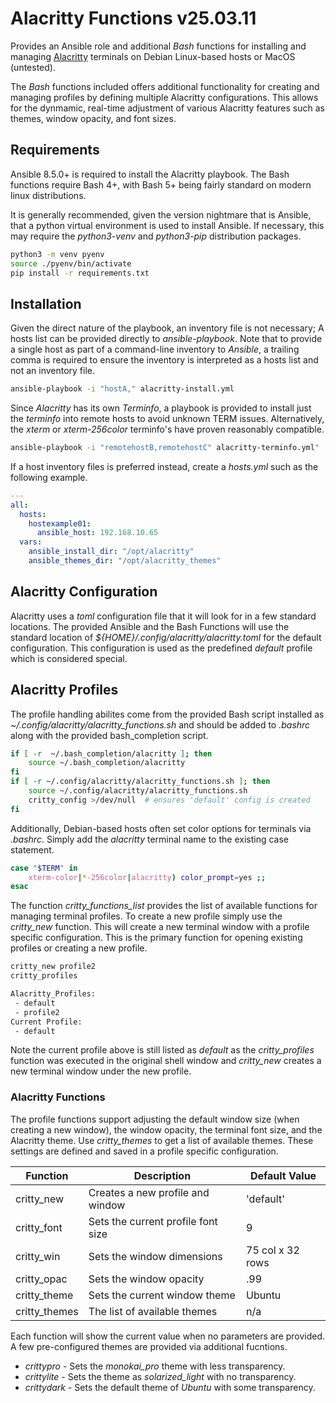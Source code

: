 Alacritty Functions v25.03.11
=============================

Provides an Ansible role and additional *Bash* functions for installing 
and managing [Alacritty](https://github.com/alacritty/alacritty) 
terminals on Debian Linux-based hosts or MacOS (untested).

The *Bash* functions included offers additional functionality for creating 
and managing profiles by defining multiple Alacritty configurations. This 
allows for the dynmamic, real-time adjustment of various Alacritty features 
such as themes, window opacity, and font sizes.


## Requirements

Ansible 8.5.0+ is required to install the Alacritty playbook.
The Bash functions require Bash 4+, with Bash 5+ being fairly standard on 
modern linux distributions. 

It is generally recommended, given the version nightmare that is Ansible,
that a python virtual environment is used to install Ansible. If necessary,
this may require the *python3-venv* and *python3-pip* distribution packages.
```sh
python3 -m venv pyenv
source ./pyenv/bin/activate
pip install -r requirements.txt
```

## Installation

Given the direct nature of the playbook, an inventory file is not necessary;
A hosts list can be provided directly to *ansible-playbook*. Note that to 
provide a single host as part of a command-line inventory to *Ansible*, a 
trailing comma is required to ensure the inventory is interpreted as a 
hosts list and not an inventory file.
```sh
ansible-playbook -i "hostA," alacritty-install.yml
```

Since *Alacritty* has its own *Terminfo*, a playbook is provided to install
just the *terminfo* into remote hosts to avoid unknown TERM issues. 
Alternatively, the *xterm* or *xterm-256color* terminfo's have proven 
reasonably compatible. 
```sh
ansible-playbook -i "remotehostB,remotehostC" alacritty-terminfo.yml"
```

If a host inventory files is preferred instead, create a *hosts.yml*
such as the following example.
```yaml
---
all:
  hosts:
    hostexample01:
      ansible_host: 192.168.10.65
  vars:
    ansible_install_dir: "/opt/alacritty"
    ansible_themes_dir: "/opt/alacritty_themes"
```

## Alacritty Configuration

Alacritty uses a *toml* configuration file that it will look for in a few 
standard locations. The provided Ansible and the Bash Functions will use the 
standard location of *${HOME}/.config/alacritty/alacritty.toml* for the default
configuration. This configuration is used as the predefined *default* profile 
which is considered special.


## Alacritty Profiles

The profile handling abilites come from the provided Bash script installed 
as *~/.config/alacritty/alacritty_functions.sh* and should be added to *.bashrc* 
along with the provided bash_completion script.
```bash
if [ -r  ~/.bash_completion/alacritty ]; then
    source ~/.bash_completion/alacritty
fi
if [ -r ~/.config/alacritty/alacritty_functions.sh ]; then
    source ~/.config/alacritty/alacritty_functions.sh
    critty_config >/dev/null  # ensures 'default' config is created
fi
```

Additionally, Debian-based hosts often set color options for terminals via 
*.bashrc*. Simply add the *alacritty* terminal name to the existing case 
statement.
```bash
case "$TERM" in
    xterm-color|*-256color|alacritty) color_prompt=yes ;;
esac
```

The function *critty_functions_list* provides the list of available functions 
for managing terminal profiles. To create a new profile simply use the 
*critty_new* function. This will create a new terminal window with a profile 
specific configuration. This is the primary function for opening existing 
profiles or creating a new profile.
```bash
critty_new profile2
critty_profiles

Alacritty_Profiles:
 - default
 - profile2
Current Profile:
 - default
 ```

Note the current profile above is still listed as *default* as the 
*critty_profiles* function was executed in the original shell window 
and *critty_new* creates a new terminal window under the new profile.


### Alacritty Functions

The profile functions support adjusting the default window size (when 
creating a new window), the window opacity, the terminal font size, 
and the Alacritty theme. Use *critty_themes* to get a list of 
available themes. These settings are defined and saved in a profile specific 
configuration.

|  Function    |  Description                       |  Default Value  |
|--------------|------------------------------------|-----------------|
| critty_new   | Creates a new profile and window   |   'default'       |
| critty_font  | Sets the current profile font size |     9      |
| critty_win   | Sets the window dimensions         | 75 col x 32 rows |
| critty_opac  | Sets the window opacity            |    .99     |
| critty_theme | Sets the current window theme      |  Ubuntu         |
| critty_themes | The list of available themes      |     n/a         |

Each function will show the current value when no parameters are provided. 
A few pre-configured themes are provided via additional fucntions.

- *crittypro*  - Sets the *monokai_pro* theme with less transparency.
- *crittylite* - Sets the theme as *solarized_light* with no transparency.
- *crittydark* - Sets the default theme of *Ubuntu* with some transparency.
